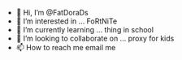 - 👋 Hi, I’m @FatDoraDs
- 👀 I’m interested in ... FoRtNiTe
- 🌱 I’m currently learning ... thing in school
- 💞️ I’m looking to collaborate on ... proxy for kids
- 📫 How to reach me email me 

<!---
FatDoraDs/FatDoraDs is a ✨ special ✨ repository because its `README.md` (this file) appears on your GitHub profile.
You can click the Preview link to take a look at your changes.
--->
